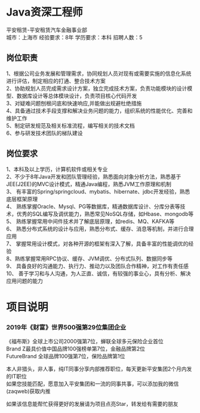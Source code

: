 # Java资深工程师
平安租赁-平安租赁汽车金融事业部  
城市：上海市 经验要求：8年 学历要求：本科  招聘人数：5

## 岗位职责
1、根据公司业务发展和管理需求，协同规划人员对现有或需要实施的信息化系统进行评估，制定相应的打通、整合技术方案   
2、协助规划人员完成需求设计方案，独立完成技术方案，负责功能模块的设计模型、数据库设计等总体模块设计，负责项目核心代码开发   
3、对疑难问题刨根问底和快速响应,并能做出规避杜绝措施   
4、具备通过技术手段支撑和解决业务问题的能力，组织系统的性能优化、完善和维护工作   
5、制定研发规范及相关标准流程，编写相关的技术文档   
6、参与研发技术团队的梯队建设

## 岗位要求
1、本科及以上学历，计算机软件或相关专业   
2、不少于8年Java开发和团队管理经验，熟悉面向对象分析方法，熟悉基于JEE(J2EE)的MVC设计模式，精通Java编程，熟悉JVM工作原理和机制   
3、 有丰富的Spring/springcloud、mybatis、hibernate、jdbc开发经验，熟悉底层框架原理   
4、 熟练掌握Oracle、Mysql、PG等数据库，精通数据库设计、分库分表等技术，优秀的SQL编写及调优能力，熟悉常见NoSQL存储，如Hbase、mongodb等   
5、 熟练掌握常用中间件技术并了解底层原理，如redis、MQ、KAFKA等   
6、 熟悉分布式系统的设计与应用，熟悉分布式、缓存、消息等机制，并进行合理应用   
7、 掌握常用设计模式，对各种开源的框架有深入了解，具备丰富的性能调优的经验   
8、熟练掌握常用RPC协议、缓存、JVM调优、分布式队列、数据同步等   
9、 具备良好的沟通能力、执行力、推动力以及团队合作精神，对工作有责任感   
10、 善于学习和与人沟通，为人正直、诚信，有较强的事业心，具有分析、解决应用问题的能力

# 项目说明

### 2019年《财富》世界500强第29位集团企业
《福布斯》全球上市公司2000强第7位，蝉联全球多元保险企业首位  
Brand Z最具价值中国品牌100强榜单第7位，金融品牌第2位  
FutureBrand 全球品牌100强第7位，保险品牌第1位

本人非猎头，非人事，纯IT同事分享内部推荐职位，每天更新平安集团2个月内发的IT职位  
如果您技能匹配，愿意加入平安集团和一流的同事共事，可以添加我的微信(zaqweb)获取内推 

如果该信息能帮忙获得更好的发展请为项目点亮Star，转发给有需要的朋友




